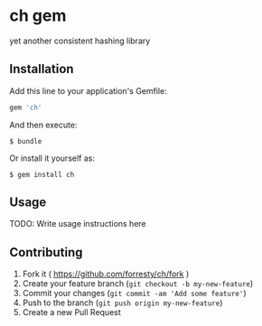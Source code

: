# ch gem

yet another consistent hashing library

## Installation

Add this line to your application's Gemfile:

```ruby
gem 'ch'
```

And then execute:

    $ bundle

Or install it yourself as:

    $ gem install ch

## Usage

TODO: Write usage instructions here

## Contributing

1. Fork it ( https://github.com/forresty/ch/fork )
2. Create your feature branch (`git checkout -b my-new-feature`)
3. Commit your changes (`git commit -am 'Add some feature'`)
4. Push to the branch (`git push origin my-new-feature`)
5. Create a new Pull Request

